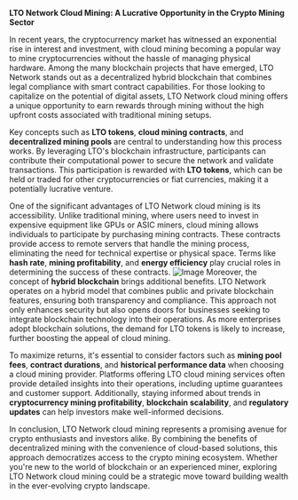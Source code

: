 **LTO Network Cloud Mining: A Lucrative Opportunity in the Crypto Mining Sector**

In recent years, the cryptocurrency market has witnessed an exponential rise in interest and investment, with cloud mining becoming a popular way to mine cryptocurrencies without the hassle of managing physical hardware. Among the many blockchain projects that have emerged, LTO Network stands out as a decentralized hybrid blockchain that combines legal compliance with smart contract capabilities. For those looking to capitalize on the potential of digital assets, LTO Network cloud mining offers a unique opportunity to earn rewards through mining without the high upfront costs associated with traditional mining setups.

Key concepts such as **LTO tokens**, **cloud mining contracts**, and **decentralized mining pools** are central to understanding how this process works. By leveraging LTO's blockchain infrastructure, participants can contribute their computational power to secure the network and validate transactions. This participation is rewarded with **LTO tokens**, which can be held or traded for other cryptocurrencies or fiat currencies, making it a potentially lucrative venture.

One of the significant advantages of LTO Network cloud mining is its accessibility. Unlike traditional mining, where users need to invest in expensive equipment like GPUs or ASIC miners, cloud mining allows individuals to participate by purchasing mining contracts. These contracts provide access to remote servers that handle the mining process, eliminating the need for technical expertise or physical space. Terms like **hash rate**, **mining profitability**, and **energy efficiency** play crucial roles in determining the success of these contracts.
 ![Image](https://github.com/user-attachments/assets/057c907c-805e-4310-a052-f5031067f3de)
Moreover, the concept of **hybrid blockchain** brings additional benefits. LTO Network operates on a hybrid model that combines public and private blockchain features, ensuring both transparency and compliance. This approach not only enhances security but also opens doors for businesses seeking to integrate blockchain technology into their operations. As more enterprises adopt blockchain solutions, the demand for LTO tokens is likely to increase, further boosting the appeal of cloud mining.

To maximize returns, it's essential to consider factors such as **mining pool fees**, **contract durations**, and **historical performance data** when choosing a cloud mining provider. Platforms offering LTO cloud mining services often provide detailed insights into their operations, including uptime guarantees and customer support. Additionally, staying informed about trends in **cryptocurrency mining profitability**, **blockchain scalability**, and **regulatory updates** can help investors make well-informed decisions.

In conclusion, LTO Network cloud mining represents a promising avenue for crypto enthusiasts and investors alike. By combining the benefits of decentralized mining with the convenience of cloud-based solutions, this approach democratizes access to the crypto mining ecosystem. Whether you're new to the world of blockchain or an experienced miner, exploring LTO Network cloud mining could be a strategic move toward building wealth in the ever-evolving crypto landscape.